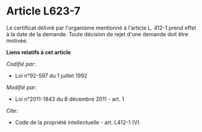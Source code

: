# Article L623-7

Le certificat délivré par l'organisme mentionné à l'article L. 412-1 prend effet à la date de la demande. Toute décision de
rejet d'une demande doit être motivée.

**Liens relatifs à cet article**

_Codifié par_:

  - Loi n°92-597 du 1 juillet 1992

_Modifié par_:

  - Loi n°2011-1843 du 8 décembre 2011 - art. 1

_Cite_:

  - Code de la propriété intellectuelle - art. L412-1 (V)
